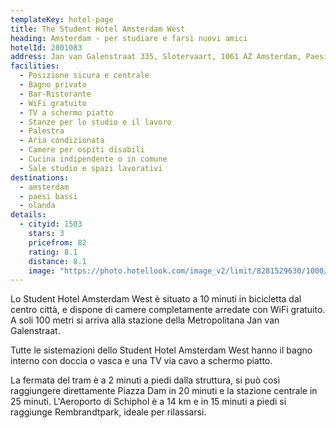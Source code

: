 ```yaml
---
templateKey: hotel-page
title: The Student Hotel Amsterdam West
heading: Amsterdam - per studiare e farsi nuovi amici
hotelId: 2801083
address: Jan van Galenstraat 335, Slotervaart, 1061 AZ Amsterdam, Paesi Bassi
facilities:
  - Posizione sicura e centrale
  - Bagno privato
  - Bar-Ristorante
  - WiFi gratuito
  - TV a schermo piatto
  - Stanze per lo studio e il lavoro
  - Palestra
  - Aria condizionata
  - Camere per ospiti disabili
  - Cucina indipendente o in comune
  - Sale studio e spazi lavorativi
destinations:
  - amsterdam
  - paesi bassi
  - olanda
details:
  - cityid: 1503
    stars: 3
    pricefrom: 82
    rating: 8.1
    distance: 8.1
    image: "https://photo.hotellook.com/image_v2/limit/8281529630/1000/520.auto"
---
```

Lo Student Hotel Amsterdam West è situato a 10 minuti in bicicletta dal centro città, e dispone di camere completamente arredate con WiFi gratuito. A soli 100 metri si arriva alla stazione della Metropolitana Jan van Galenstraat.

Tutte le sistemazioni dello Student Hotel Amsterdam West hanno il bagno interno con doccia o vasca e una TV via cavo a schermo piatto.

La fermata del tram è a 2 minuti a piedi dalla struttura, si può così raggiungere direttamente Piazza Dam in 20 minuti e la stazione centrale in 25 minuti. L'Aeroporto di Schiphol è a 14 km e in 15 minuti a piedi si raggiunge Rembrandtpark, ideale per rilassarsi.